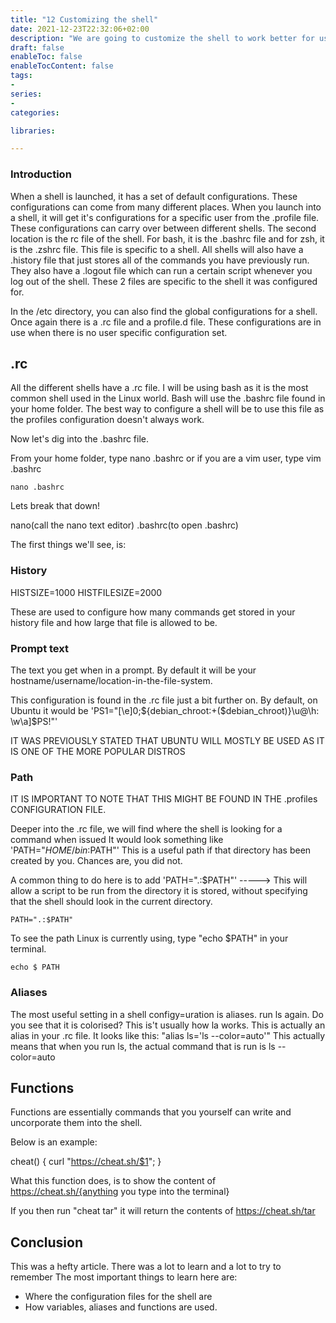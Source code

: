 ```yaml
---
title: "12 Customizing the shell"
date: 2021-12-23T22:32:06+02:00
description: "We are going to customize the shell to work better for us"
draft: false
enableToc: false
enableTocContent: false
tags:
-
series:
-
categories:

libraries:

---
```


### Introduction

When a shell is launched, it has a set of default configurations.
These configurations can come from many different places.
When you launch into a shell, it will get it's configurations for a specific user from the .profile file.
These configurations can carry over between different shells.
The second location is the rc file of the shell. For bash, it is the .bashrc file and for zsh, it is the .zshrc file. This file is specific to a shell.
All shells will also have a .history file that just stores all of the commands you have previously run.
They also have a .logout file which can run a certain script whenever you log out of the shell.
These 2 files are specific to the shell it was configured for.

In the /etc directory, you can also find the global configurations for a shell.
Once again there is a .rc file and a profile.d file. These configurations are in use when there is no user specific configuration set.

## .rc

All the different shells have a .rc file.
I will be using bash as it is the most common shell used in the Linux world.
Bash will use the .bashrc file found in your home folder.
The best way to configure a shell will be to use this file as the profiles configuration doesn't always work.

Now let's dig into the .bashrc file.

From your home folder, type nano .bashrc or if you are a vim user, type vim .bashrc

```
nano .bashrc
```

Lets break that down!

nano(call the nano text editor) .bashrc(to open .bashrc)

The first things we'll see, is:

### History

HISTSIZE=1000
HISTFILESIZE=2000

These are used to configure how many commands get stored in your history file and how large that file is allowed to be.

### Prompt text

The text you get when in a prompt. By default it will be your hostname/username/location-in-the-file-system.

This configuration is found in the .rc file just a bit further on.
By default, on Ubuntu it would be 'PS1="[\e]0;${debian_chroot:+($debian_chroot)}\u@\h: \w\a]$PS!"'

IT WAS PREVIOUSLY STATED THAT UBUNTU WILL MOSTLY BE USED AS IT IS ONE OF THE MORE POPULAR DISTROS

### Path

IT IS IMPORTANT TO NOTE THAT THIS MIGHT BE FOUND IN THE .profiles CONFIGURATION FILE.

Deeper into the .rc file, we will find where the shell is looking for a command when issued
It would look something like 'PATH="$HOME/bin:$PATH"'
This is a useful path if that directory has been created by you. Chances are, you did not.

A common thing to do here is to add 'PATH=".:$PATH"' -----> This will allow a script to be run from the directory it is stored, without specifying that the shell should look in the current directory.

```
PATH=".:$PATH"
```

To see the path Linux is currently using, type "echo $PATH" in your terminal.

```
echo $ PATH
```

### Aliases

The most useful setting in a shell configy=uration is aliases. run ls again.
Do you see that it is colorised?
This is't usually how la works. This is actually an alias in your .rc file.
It looks like this: "alias ls='ls --color=auto'"
This actually means that when you run ls, the actual command that is run is ls --color=auto

## Functions

Functions are essentially commands that you yourself can write and uncorporate them into the shell.

Below is an example:

cheat() { curl "https://cheat.sh/$1"; }

What this function does, is to show the content of https://cheat.sh/{anything you type into the terminal}

If  you then run "cheat tar" it will return the contents of https://cheat.sh/tar

## Conclusion

This was a hefty article. There was a lot to learn and a lot to try to remember
The most important things to learn here are:

* Where the configuration files for the shell are
* How variables, aliases and functions are used.
